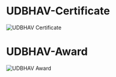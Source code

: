 # UDBHAV-Certificate
![UDBHAV Certificate](https://github.com/tarunrajput12/UDBHAV/assets/86178055/edd01a78-3b9a-4cb3-a518-2d551e51ac4e)
# UDBHAV-Award
![UDBHAV Award](https://github.com/tarunrajput12/UDBHAV/assets/86178055/9c26d4ed-0910-4ddf-a2f2-edc44464126e)
